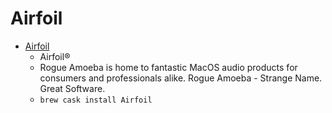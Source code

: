 # Airfoil
- [Airfoil](https://www.rogueamoeba.com/airfoil/mac/)
  -  Airfoil®
  - Rogue Amoeba is home to fantastic MacOS audio products for consumers and professionals alike. Rogue Amoeba - Strange Name. Great Software.
  - `brew cask install Airfoil`
